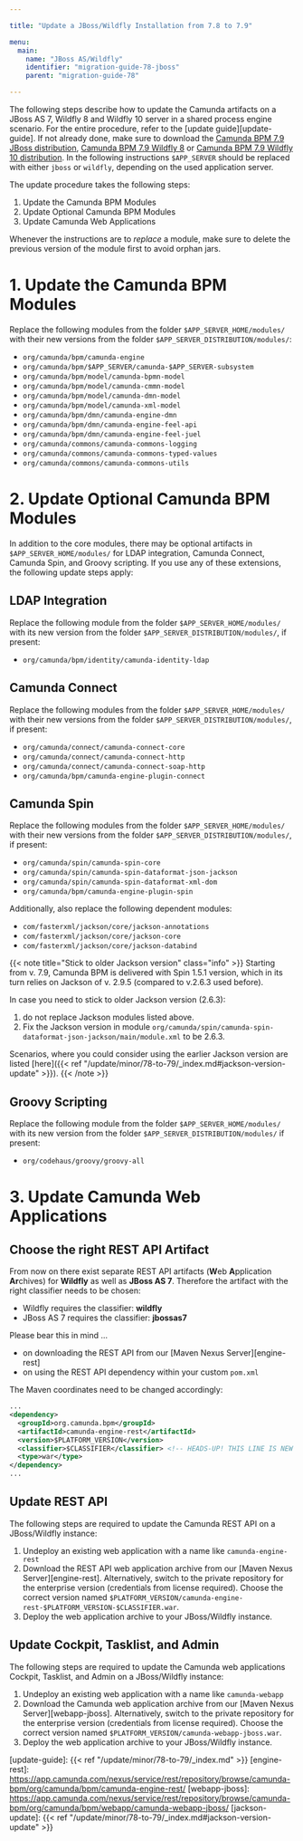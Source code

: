 ```yaml
---

title: "Update a JBoss/Wildfly Installation from 7.8 to 7.9"

menu:
  main:
    name: "JBoss AS/Wildfly"
    identifier: "migration-guide-78-jboss"
    parent: "migration-guide-78"

---
```


The following steps describe how to update the Camunda artifacts on a JBoss AS
7, Wildfly 8 and Wildfly 10 server in a shared process engine scenario. For the entire
procedure, refer to the [update guide][update-guide]. If not
already done, make sure to download the [Camunda BPM 7.9 JBoss distribution](http://downloads.camunda.cloud/release/camunda-bpm/jboss/7.9/), [Camunda BPM 7.9 Wildfly 8](http://downloads.camunda.cloud/release/camunda-bpm/wildfly8/7.9/)
or [Camunda BPM 7.9 Wildfly 10 distribution](http://downloads.camunda.cloud/release/camunda-bpm/wildfly10/7.9/). In the following instructions
`$APP_SERVER` should be replaced with either `jboss` or `wildfly`, depending on
the used application server.

The update procedure takes the following steps:

1. Update the Camunda BPM Modules
2. Update Optional Camunda BPM Modules
3. Update Camunda Web Applications

Whenever the instructions are to *replace* a module, make sure to delete the previous version of the module first to avoid orphan jars.

# 1. Update the Camunda BPM Modules

Replace the following modules from the folder `$APP_SERVER_HOME/modules/` with their new versions from the folder `$APP_SERVER_DISTRIBUTION/modules/`:

* `org/camunda/bpm/camunda-engine`
* `org/camunda/bpm/$APP_SERVER/camunda-$APP_SERVER-subsystem`
* `org/camunda/bpm/model/camunda-bpmn-model`
* `org/camunda/bpm/model/camunda-cmmn-model`
* `org/camunda/bpm/model/camunda-dmn-model`
* `org/camunda/bpm/model/camunda-xml-model`
* `org/camunda/bpm/dmn/camunda-engine-dmn`
* `org/camunda/bpm/dmn/camunda-engine-feel-api`
* `org/camunda/bpm/dmn/camunda-engine-feel-juel`
* `org/camunda/commons/camunda-commons-logging`
* `org/camunda/commons/camunda-commons-typed-values`
* `org/camunda/commons/camunda-commons-utils`

# 2. Update Optional Camunda BPM Modules

In addition to the core modules, there may be optional artifacts in `$APP_SERVER_HOME/modules/` for LDAP integration, Camunda Connect, Camunda Spin, and Groovy scripting.
If you use any of these extensions, the following update steps apply:

## LDAP Integration

Replace the following module from the folder `$APP_SERVER_HOME/modules/` with its new version from the folder `$APP_SERVER_DISTRIBUTION/modules/`, if present:

* `org/camunda/bpm/identity/camunda-identity-ldap`

## Camunda Connect

Replace the following modules from the folder `$APP_SERVER_HOME/modules/` with their new versions from the folder `$APP_SERVER_DISTRIBUTION/modules/`, if present:

* `org/camunda/connect/camunda-connect-core`
* `org/camunda/connect/camunda-connect-http`
* `org/camunda/connect/camunda-connect-soap-http`
* `org/camunda/bpm/camunda-engine-plugin-connect`

## Camunda Spin

Replace the following modules from the folder `$APP_SERVER_HOME/modules/` with their new versions from the folder `$APP_SERVER_DISTRIBUTION/modules/`, if present:

* `org/camunda/spin/camunda-spin-core`
* `org/camunda/spin/camunda-spin-dataformat-json-jackson`
* `org/camunda/spin/camunda-spin-dataformat-xml-dom`
* `org/camunda/bpm/camunda-engine-plugin-spin`

Additionally, also replace the following dependent modules:

* `com/fasterxml/jackson/core/jackson-annotations`
* `com/fasterxml/jackson/core/jackson-core`
* `com/fasterxml/jackson/core/jackson-databind`

{{< note title="Stick to older Jackson version" class="info" >}}
Starting from v. 7.9, Camunda BPM is delivered with Spin 1.5.1 version, which in its turn relies on Jackson of v. 2.9.5 (compared to v.2.6.3 used before). 

In case you need to stick to older Jackson version (2.6.3):

1. do not replace Jackson modules listed above.
2. Fix the Jackson version in module `org/camunda/spin/camunda-spin-dataformat-json-jackson/main/module.xml` to be 2.6.3. 

Scenarios, where you could consider using the earlier Jackson version are listed [here]({{< ref "/update/minor/78-to-79/_index.md#jackson-version-update" >}}).
{{< /note >}}

## Groovy Scripting

Replace the following module from the folder `$APP_SERVER_HOME/modules/` with its new version from the folder `$APP_SERVER_DISTRIBUTION/modules/` if present:

* `org/codehaus/groovy/groovy-all`


# 3. Update Camunda Web Applications

## Choose the right REST API Artifact
From now on there exist separate REST API artifacts (**W**eb **A**pplication **Ar**chives) for **Wildfly** as well as **JBoss AS 7**. 
Therefore the artifact with the right classifier needs to be chosen: 

- Wildfly requires the classifier: **wildfly**
- JBoss AS 7 requires the classifier: **jbossas7**

Please bear this in mind ...

- on downloading the REST API from our [Maven Nexus Server][engine-rest]
- on using the REST API dependency within your custom `pom.xml`

The Maven coordinates need to be changed accordingly:

```xml
...
<dependency>
  <groupId>org.camunda.bpm</groupId>
  <artifactId>camunda-engine-rest</artifactId>
  <version>$PLATFORM_VERSION</version>
  <classifier>$CLASSIFIER</classifier> <!-- HEADS-UP! THIS LINE IS NEW -->
  <type>war</type>
</dependency>
...
```

## Update REST API

The following steps are required to update the Camunda REST API on a JBoss/Wildfly instance:

1. Undeploy an existing web application with a name like `camunda-engine-rest`
2. Download the REST API web application archive from our [Maven Nexus Server][engine-rest]. Alternatively, switch to the private repository for
   the enterprise version (credentials from license required). Choose the correct version named `$PLATFORM_VERSION/camunda-engine-rest-$PLATFORM_VERSION-$CLASSIFIER.war`.
3. Deploy the web application archive to your JBoss/Wildfly instance.

## Update Cockpit, Tasklist, and Admin

The following steps are required to update the Camunda web applications Cockpit, Tasklist, and Admin on a JBoss/Wildfly instance:

1. Undeploy an existing web application with a name like `camunda-webapp`
2. Download the Camunda web application archive from our [Maven Nexus Server][webapp-jboss].
   Alternatively, switch to the private repository for the enterprise version (credentials from license required).
   Choose the correct version named `$PLATFORM_VERSION/camunda-webapp-jboss.war`.
3. Deploy the web application archive to your JBoss/Wildfly instance.


[update-guide]: {{< ref "/update/minor/78-to-79/_index.md" >}}
[engine-rest]: https://app.camunda.com/nexus/service/rest/repository/browse/camunda-bpm/org/camunda/bpm/camunda-engine-rest/
[webapp-jboss]: https://app.camunda.com/nexus/service/rest/repository/browse/camunda-bpm/org/camunda/bpm/webapp/camunda-webapp-jboss/
[jackson-update]: {{< ref "/update/minor/78-to-79/_index.md#jackson-version-update" >}}
